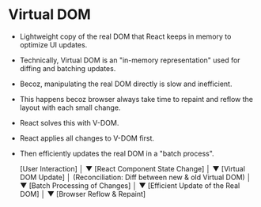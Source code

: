 # Virtual DOM

- Lightweight copy of the real DOM that React keeps in memory to optimize UI updates.
- Technically, Virtual DOM is an "in-memory representation" used for diffing and batching updates.

- Becoz, manipulating the real DOM directly is slow and inefficient.
- This happens becoz browser always take time to repaint and reflow the layout with each small change.

- React solves this with V-DOM.
- React applies all changes to V-DOM first.
- Then efficiently updates the real DOM in a "batch process".

   [User Interaction]
           │
           ▼
   [React Component State Change]
           │
           ▼
   [Virtual DOM Update]
           │
   (Reconciliation: Diff between new & old Virtual DOM)
           │
           ▼
   [Batch Processing of Changes]
           │
           ▼
   [Efficient Update of the Real DOM]
           │
           ▼
   [Browser Reflow & Repaint]
